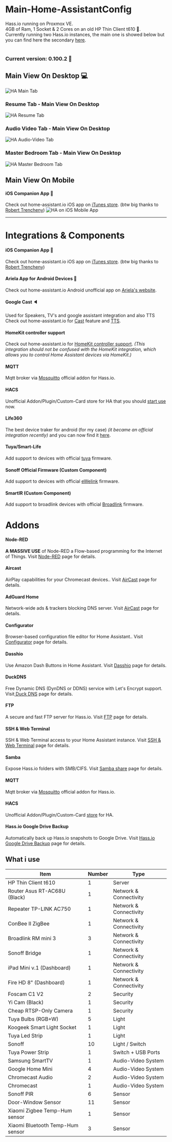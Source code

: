 # Main-Home-AssistantConfig

Hass.io running on Proxmox VE. </br>
4GB of Ram, 1 Socket & 2 Cores on an old HP Thin Client t610 📠. </br>
Currently running two Hass.io instances, the main one is showed below but you can find here the secondary <a href="https://github.com/niccolobusato/Dashboard-Home-AssistantConfig">here</a>.
</br> </br>

### Current version: 0.100.2 🥳


## Main View On Desktop 💻
![HA Main Tab](https://niccolobusato.it/Github/Images/HA-Master/2.png)
### Resume Tab - Main View On Desktop
![HA Resume Tab](https://niccolobusato.it/Github/Images/HA-Master/3_v2.png)
### Audio Video Tab - Main View On Desktop
![HA Audio-Video Tab](https://niccolobusato.it/Github/Images/HA-Master/4.png)
### Master Bedroom Tab - Main View On Desktop
![HA Master Bedroom Tab](https://niccolobusato.it/Github/Images/HA-Master/5.png)

## Main View On Mobile
#### iOS Companion App 📱
Check out home-assistant.io iOS app on <a href="https://apps.apple.com/us/app/home-assistant-companion/id1099568401">iTunes store</a>.
(btw big thanks to <a href="https://github.com/robbiet480">Robert Trencheny</a>) 
![HA on iOS Mobile App](https://niccolobusato.it/Github/Images/HA-Master/mobile-view2.png)

<hr>

# Integrations & Components

#### iOS Companion App 📱 
Check out home-assistant.io iOS app on <a href="https://apps.apple.com/us/app/home-assistant-companion/id1099568401">iTunes store</a>.
(btw big thanks to <a href="https://github.com/robbiet480">Robert Trencheny</a>) 

#### Ariela App for Android Devices 📱
Check out home-assistant.io Android unofficial app on <a href="http://ariela.surodev.com/">Ariela's website</a>.

#### Google Cast 🔈
Used for Speakers, TV's and google assistant integration and also TTS
Check out home-assistant.io for <a href="https://www.home-assistant.io/components/cast/">Cast</a> feature and <a href="https://www.home-assistant.io/components/tts/">TTS</a>.

#### HomeKit controller support
Check out home-assistant.io for <a href="https://www.home-assistant.io/components/homekit_controller/">HomeKit controller support</a>. <i>(This integration should not be confused with the HomeKit integration, which allows you to control Home Assistant devices via HomeKit.)</i>

#### MQTT
Mqtt broker via <a href="https://www.home-assistant.io/addons/mosquitto/">Mosquitto</a> official addon for Hass.io.

#### HACS 
Unofficial Addon/Plugin/Custom-Card store for HA that you should <a href="https://hacs.netlify.com/">start use</a> now. 

#### Life360 
The best device traker for android (for my case) <i>(it became an official integration recently)</i> and you can now find it <a href="https://www.home-assistant.io/components/life360/">here</a>.

#### Tuya/Smart-Life
Add support to devices with official <a href="https://www.home-assistant.io/components/tuya/">tuya</a> firmware.

#### Sonoff Official Firmware (Custom Component)
Add support to devices with official <a href="https://github.com/peterbuga/HASS-sonoff-ewelink">eWelink</a> firmware.

#### SmartIR (Custom Component)
Add support to broadlink devices with official <a href="https://github.com/smartHomeHub/SmartIR">Broadlink</a> firmware.

# Addons

#### Node-RED 
<b>A MASSIVE USE</b> of Node-RED a Flow-based programming for the Internet of Things. Visit <a href="https://github.com/hassio-addons/addon-node-red">Node-RED</a> page for details.

#### Aircast
AirPlay capabilities for your Chromecast devices.. Visit <a href="https://github.com/hassio-addons/addon-aircast">AirCast</a> page for details.

#### AdGuard Home
Network-wide ads & trackers blocking DNS server. Visit <a href="https://github.com/hassio-addons/addon-adguard-home">AirCast</a> page for details.

#### Configurator
Browser-based configuration file editor for Home Assistant.. Visit <a href="https://home-assistant.io/addons/configurator">Configurator</a> page for details.

#### Dasshio
Use Amazon Dash Buttons in Home Assistant. Visit <a href="https://github.com/danimtb/dasshio">Dasshio</a> page for details.

#### DuckDNS
Free Dynamic DNS (DynDNS or DDNS) service with Let's Encrypt support. Visit<a href="https://www.home-assistant.io/addons/duckdns/"> Duck DNS</a> page for details.

#### FTP 
A secure and fast FTP server for Hass.io. Visit <a href="https://github.com/hassio-addons/addon-ftp">FTP</a> page for details.

#### SSH & Web Terminal
SSH & Web Terminal access to your Home Assistant instance. Visit <a href="https://github.com/hassio-addons/addon-ssh">SSH & Web Terminal</a> page for details.

#### Samba
Expose Hass.io folders with SMB/CIFS. Visit <a href="https://home-assistant.io/addons/samba/">Samba share</a> page for details.

#### MQTT
Mqtt broker via <a href="https://www.home-assistant.io/addons/mosquitto/">Mosquitto</a> official addon for Hass.io.

#### HACS 
Unofficial Addon/Plugin/Custom-Card <a href="https://hacs.netlify.com/">store</a> for HA.

#### Hass.io Google Drive Backup
Automatically back up Hass.io snapshots to Google Drive. Visit <a href="https://github.com/sabeechen/hassio-google-drive-backup">Hass.io Google Drive Backup</a> page for details.

## What i use
| Item  | Number  | Type              |
| ------- | ----------- | ------------------------------------ |
| HP Thin Client t610  | 1  | Server   |
| Router Asus RT-AC68U (Black)    | 1  | Network & Connectivity   |
| Repeater TP-LINK AC750      | 1 | Network & Connectivity |
| ConBee II ZigBee    | 1     | Network & Connectivity|
| Broadlink RM mini 3 | 3     | Network & Connectivity |
| Sonoff Bridge  | 1 | Network & Connectivity |
| iPad Mini v.1 (Dashboard) | 1 | Network & Connectivity |
| Fire HD 8" (Dashboard) | 1 | Network & Connectivity |
| Foscam C1 V2    | 2     | Security |
| Yi Cam (Black)   | 1     | Security |
| Cheap RTSP-Only Camera   | 1     | Security |
| Tuya Bulbs (RGB+W)  | 5     | Light |
| Koogeek Smart Light Socket | 1 | Light |
| Tuya Led Strip  | 1     | Light |
| Sonoff | 10     | Light / Switch |
| Tuya Power Strip  | 1     | Switch + USB Ports |
| Samsung SmartTV | 1 | Audio-Video System |
| Google Home Mini | 4 | Audio-Video System |
| Chromecast Audio | 2 | Audio-Video System |
| Chromecast | 1 | Audio-Video System |
| Sonoff PIR | 6 | Sensor |
| Door-Window Sensor | 11 | Sensor |
| Xiaomi Zigbee Temp-Hum sensor | 1 | Sensor |
| Xiaomi Bluetooth Temp-Hum sensor | 3 | Sensor |

